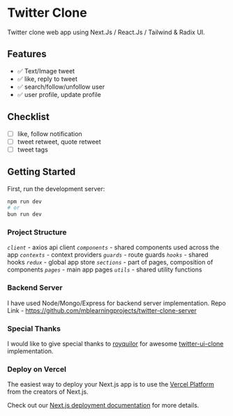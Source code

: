 # Twitter Clone

Twitter clone web app using Next.Js / React.Js / Tailwind & Radix UI.

## Features

- ✅ Text/Image tweet
- ✅ like, reply to tweet
- ✅ search/follow/unfollow user
- ✅ user profile, update profile

## Checklist

- [ ] like, follow notification
- [ ] tweet retweet, quote retweet
- [ ] tweet tags

## Getting Started

First, run the development server:

```bash
npm run dev
# or
bun run dev
```

### Project Structure

_`client`_ - axios api client
_`components`_ - shared components used across the app
_`contexts`_ - context providers
_`guards`_ - route guards
_`hooks`_ - shared hooks
_`redux`_ - global app store
_`sections`_ - part of pages, composition of components
_`pages`_ - main app pages
_`utils`_ - shared utility functions

### Backend Server

I have used Node/Mongo/Express for backend server implementation.
Repo Link - https://github.com/mblearningprojects/twitter-clone-server

### Special Thanks

I would like to give special thanks to [royquilor](https://github.com/royquilor) for awesome [twitter-ui-clone](https://github.com/royquilor/twitter-ui-practise) implementation.

### Deploy on Vercel

The easiest way to deploy your Next.js app is to use the [Vercel Platform](https://vercel.com/new?utm_medium=default-template&filter=next.js&utm_source=create-next-app&utm_campaign=create-next-app-readme) from the creators of Next.js.

Check out our [Next.js deployment documentation](https://nextjs.org/docs/deployment) for more details.
